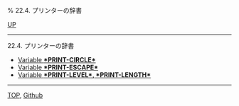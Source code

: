 % 22.4. プリンターの辞書

[UP](22.html)  

---

22.4. プリンターの辞書

- [Variable **\*PRINT-CIRCLE\***](22.4.print-circle.html)
- [Variable **\*PRINT-ESCAPE\***](22.4.print-escape.html)
- [Variable **\*PRINT-LEVEL\*, \*PRINT-LENGTH\***](22.4.print-level.html)

---
[TOP](index.html),  [Github](https://github.com/nptcl/npt-japanese)

